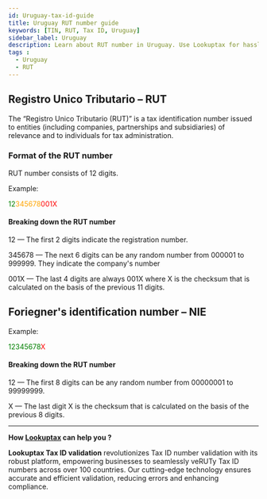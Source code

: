```yaml
---
id: Uruguay-tax-id-guide
title: Uruguay RUT number guide
keywords: [TIN, RUT, Tax ID, Uruguay]
sidebar_label: Uruguay
description: Learn about RUT number in Uruguay. Use Lookuptax for hassle-free tax id validation in Uruguay and other 100+ countries
tags : 
  - Uruguay
  - RUT
---
```



## Registro Unico Tributario  – RUT
The “Registro Unico Tributario  (RUT)” is a tax identification number issued to entities (including companies, partnerships and subsidiaries) of relevance and to individuals for tax administration. 

### Format of the RUT number

RUT number consists of 12 digits.

Example:

<font color="green">12</font><font color="orange">345678</font><font color="red">001X</font> 



#### Breaking down the RUT number

12 — The first 2 digits indicate the registration number. 

345678 — The next 6 digits can be any random number from 000001 to 999999. They indicate the company's number

001X — The last 4 digits are always 001X where X is the checksum that is calculated on the basis of the previous 11 digits.

## Foriegner's identification number – NIE

Example:

<font color="green">12345678</font><font color="red">X</font> 

#### Breaking down the RUT number

12 — The first 8 digits can be any random number from 00000001 to 99999999.

X — The last digit X is the checksum that is calculated on the basis of the previous 8 digits.


----
**How [Lookuptax](https://lookuptax.com/) can help you ?**

**Lookuptax Tax ID validation**  revolutionizes Tax ID number validation with its robust platform, empowering businesses to seamlessly veRUTy Tax ID numbers across over 100 countries. Our cutting-edge technology ensures accurate and efficient validation, reducing errors and enhancing compliance.
